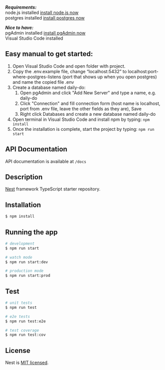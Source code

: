 ***Requirements:*** \
node.js installed [install node.js now](https://nodejs.org/en/download) \
postgres installed [install postgres now](https://www.enterprisedb.com/downloads/postgres-postgresql-downloads)

***Nice to have:*** \
pgAdmin installed [install pgAdmin now](https://www.pgadmin.org/download/) \
Visual Studio Code installed

## Easy manual to get started:
1. Open Visual Studio Code and open folder with project.
2. Copy the .env.example file, change “localhost:5432” to localhost:port-where-postgres-listens (port that shows up when you open postgres) and name the copied file .env
3. Create a database named daily-do:
      1. Open pgAdmin and click "Add New Server" and type a name, e.g. daily-do 
      2. Click "Connection" and fill connection form (host name is localhost, port from .env file, leave the other fields as they are), Save 
      3. Right click Databases and create a new database named daily-do 
5. Open terminal in Visual Studio Code and install npm by typing: ` npm install `
6. Once the installation is complete, start the project by typing: ` npm run start `

## API Documentation
API documentation is available at ` /docs `

## Description

[Nest](https://github.com/nestjs/nest) framework TypeScript starter repository.

## Installation

```bash
$ npm install
```

## Running the app

```bash
# development
$ npm run start

# watch mode
$ npm run start:dev

# production mode
$ npm run start:prod
```

## Test

```bash
# unit tests
$ npm run test

# e2e tests
$ npm run test:e2e

# test coverage
$ npm run test:cov
```


## License

Nest is [MIT licensed](LICENSE).